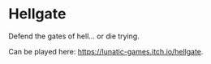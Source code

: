 # Hellgate
Defend the gates of hell... or die trying.

Can be played here: https://lunatic-games.itch.io/hellgate.

